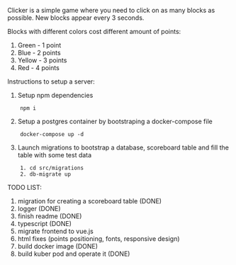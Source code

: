 Clicker is a simple game where you need to click on as many blocks as possible.
New blocks appear every 3 seconds.

Blocks with different colors cost different amount of points:
1. Green - 1 point
2. Blue - 2 points
3. Yellow - 3 points
4. Red - 4 points

Instructions to setup a server: 

1. Setup npm dependencies
```
    npm i
```

2. Setup a postgres container by bootstraping a docker-compose file
```
    docker-compose up -d
``` 

3. Launch migrations to bootstrap a database, scoreboard table and fill the table with some test data

``` 
    1. cd src/migrations
    2. db-migrate up
```

TODO LIST: 
1. migration for creating a scoreboard table (DONE)
2. logger (DONE)
3. finish readme (DONE)
5. typescript (DONE)
6. migrate frontend to vue.js
7. html fixes (points positioning, fonts, responsive design)
8. build docker image (DONE)
9. build kuber pod and operate it (DONE)